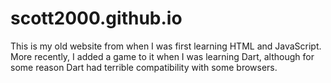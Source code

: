 scott2000.github.io
===================

This is my old website from when I was first learning
HTML and JavaScript. More recently, I added a game to
it when I was learning Dart, although for some reason
Dart had terrible compatibility with some browsers.
